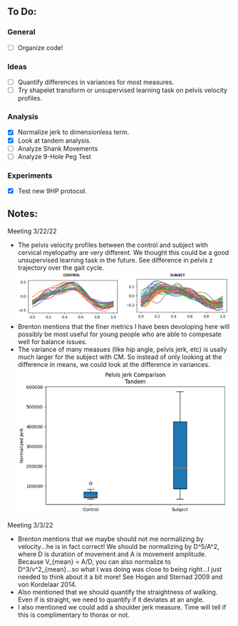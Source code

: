 ## To Do:
### General
- [ ] Organize code!
### Ideas
- [ ] Quantify differences in variances for most measures.
- [ ] Try shapelet transform or unsupervised learning task on pelvis velocity profiles.
### Analysis
- [x] Normalize jerk to dimensionless term.
- [x] Look at tandem analysis.
- [ ] Analyze Shank Movements
- [ ] Analyze 9-Hole Peg Test
### Experiments
- [x] Test new 9HP protocol.

## Notes:

Meeting 3/22/22
- The pelvis velocity profiles between the control and subject with cervical myelopathy are very different. We thought this could be a good unsupervised learning task in the future. See difference in pelvis z trajectory over the gait cycle. ![image](.images/pelvis_z_velocity_profiles.png)
- Brenton mentions that the finer metrics I have been devoloping here will possibly be most useful for young people who are able to compesate well for balance issues.
- The variance of many measues (like hip angle, pelvis jerk, etc) is usally much larger for the subject with CM. So instead of only looking at the difference in means, we could look at the difference in variances. ![image](.images/pelvis_jerk_tandem.png)


Meeting 3/3/22
- Brenton mentions that we maybe should not me normalizing by velocity...he is in fact correct! We should be normalizing by D^5/A^2, where D is duration of movement and A is movement amplitude. Because V_{mean} = A/D, you can also normalize to D^3/v^2_{mean}...so what I was doing was close to being right...I just needed to think about it a bit more! See Hogan and Sternad 2009 and von Kordelaar 2014.
- Also mentioned that we should quantify the straightness of walking. Even if is straight, we need to quantify if it deviates at an angle.
- I also mentioned we could add a shoulder jerk measure. Time will tell if this is complimentary to thorax or not.


